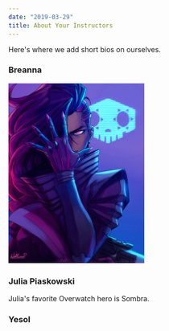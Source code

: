 ```yaml
---
date: "2019-03-29"
title: About Your Instructors
---
```


Here's where we add short bios on ourselves. 



### Breanna

![example_image](sombra_350.png)

### Julia Piaskowski

Julia's favorite Overwatch hero is Sombra. 

### Yesol
